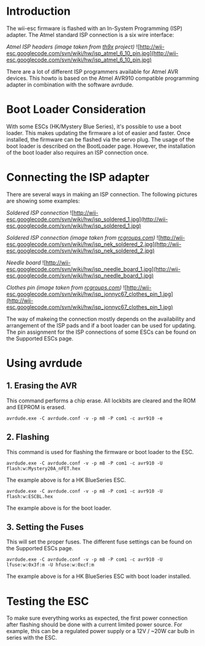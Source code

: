 # Introduction #

The wii-esc firmware is flashed with an In-System Programming (ISP) adapter. The Atmel standard ISP connection is a six wire interface:

_Atmel ISP headers (image taken from [th9x](http://code.google.com/p/th9x/wiki/installation_de?wl=en-US#Connecting_the_Th9x_with_the_Programmer) project)_
![http://wii-esc.googlecode.com/svn/wiki/hw/isp_atmel_6_10_pin.jpg](http://wii-esc.googlecode.com/svn/wiki/hw/isp_atmel_6_10_pin.jpg)


There are a lot of different ISP programmers available for Atmel AVR devices. This howto is based on the Atmel AVR910 compatible programming adapter in combination with the software avrdude.



# Boot Loader Consideration #

With some ESCs (HK/Mystery Blue Series), it's possible to use a boot loader. This makes updating the firmware a lot of easier and faster. Once installed, the firmware can be flashed via the servo plug. The usage of the boot loader is described on the BootLoader page. However, the installation of the boot loader also requires an ISP connection once.


# Connecting the ISP adapter #

There are several ways in making an ISP connection. The following pictures are showing some examples:

_Soldered ISP connection_
![http://wii-esc.googlecode.com/svn/wiki/hw/isp_soldered_1.jpg](http://wii-esc.googlecode.com/svn/wiki/hw/isp_soldered_1.jpg)

_Soldered ISP connection (image taken from [rcgroups.com](http://www.rcgroups.com/forums/showthread.php?t=1513678))_
![http://wii-esc.googlecode.com/svn/wiki/hw/isp_nek_soldered_2.jpg](http://wii-esc.googlecode.com/svn/wiki/hw/isp_nek_soldered_2.jpg)

_Needle board_
![http://wii-esc.googlecode.com/svn/wiki/hw/isp_needle_board_1.jpg](http://wii-esc.googlecode.com/svn/wiki/hw/isp_needle_board_1.jpg)

_Clothes pin (image taken from [rcgroups.com](http://www.rcgroups.com/forums/showthread.php?t=1513678))_
![http://wii-esc.googlecode.com/svn/wiki/hw/isp_jonnyc67_clothes_pin_1.jpg](http://wii-esc.googlecode.com/svn/wiki/hw/isp_jonnyc67_clothes_pin_1.jpg)

The way of makeing the connection mostly depends on the availability and arrangement of the ISP pads and if a boot loader can be used for updating. The pin assignment for the ISP connections of some ESCs can be found on the Supported ESCs page.



# Using avrdude #

## 1. Erasing the AVR ##
This command performs a chip erase. All lockbits are cleared and the ROM and EEPROM is erased.
```
avrdude.exe -C avrdude.conf -v -p m8 -P com1 -c avr910 -e 
```

## 2. Flashing ##
This command is used for flashing the firmware or boot loader to the ESC.
```
avrdude.exe -C avrdude.conf -v -p m8 -P com1 -c avr910 -U flash:w:Mystery20A_nFET.hex
```
The example above is for a HK BlueSeries ESC.
```
avrdude.exe -C avrdude.conf -v -p m8 -P com1 -c avr910 -U flash:w:ESCBL.hex
```
The example above is for the boot loader.

## 3. Setting the Fuses ##
This will set the proper fuses. The different fuse settings can be found on the Supported ESCs page.
```
avrdude.exe -C avrdude.conf -v -p m8 -P com1 -c avr910 -U lfuse:w:0x3f:m -U hfuse:w:0xcf:m
```
The example above is for a HK BlueSeries ESC with boot loader installed.



# Testing the ESC #

To make sure everything works as expected, the first power connection after flashing should be done with a current limited power source. For example, this can be a regulated power supply or a 12V / ~20W car bulb in series with the ESC.
